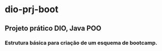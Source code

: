 # dio-prj-boot
## Projeto prático DIO, Java POO
### Estrutura básica para criação de um esquema de bootcamp.
